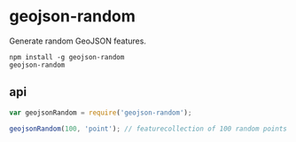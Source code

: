 # geojson-random

Generate random GeoJSON features.

    npm install -g geojson-random
    geojson-random

## api

```js
var geojsonRandom = require('geojson-random');

geojsonRandom(100, 'point'); // featurecollection of 100 random points
```
